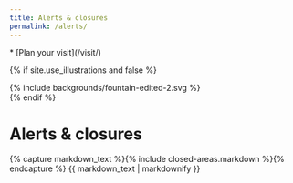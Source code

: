 ```yaml
---
title: Alerts & closures
permalink: /alerts/
---
```


<nav markdown="1">
* [Plan your visit](/visit/)
</nav>

{% if site.use_illustrations and false %}
<style>
.illustration {
  grid-column: -3/-1;
  grid-row: 1/4;
}
.illustration svg {
  height: 15vmax;
  width: auto;
}
main h1,
main nav:first-child {
  grid-column-end: -3;
}
main h1 + p,
main h1 + h2 + p,
main h1 + h2 + p + h2 + p,
main nav:first-child {
  grid-column-end: -4;
}
</style>


<div class="illustration">
{% include backgrounds/fountain-edited-2.svg %}
</div>
{% endif %}

<style>.illustration-palm-1 {
  margin-left: 0;
  width: 100%;
  margin-right: 0;
  left: 0;
  color: hsla(0, 0%, 0%, 0.5);
  color: hsla(244, 59%, 28%, 0.625);
  color: hsla(202, 59%, 28%, 0.625);
  color: hsla(180, 100%, 30%, 0.625);
  color: hsla(180, 59%, 28%, 0.625);
  /*
  opacity: 1;
  -webkit-mask-image: unset;
  mask-image: unset;
  */
}
@media (min-width: 60em) {
  .illustration-palm-1 {
  }
}
.illustration-palm-1 svg {
  width: 100%;
  max-width: unset;
  margin-left: unset;
}
.illustration-palm-2 {
color: hsl(180, 100%, 30%);
display: none;
}
</style>

# Alerts & closures

<main class="lime-light" markdown="1">

<div></div>
<div></div>

{% capture markdown_text %}{% include closed-areas.markdown %}{% endcapture %}
{{ markdown_text | markdownify }}

<div></div>

</main>
